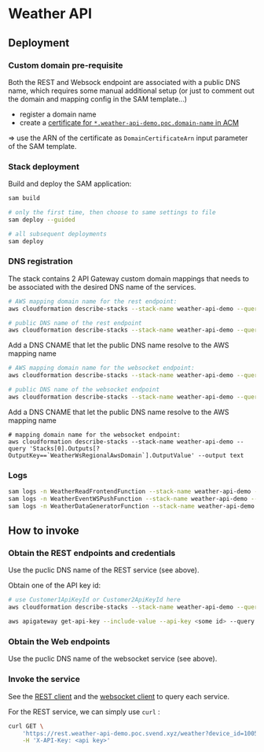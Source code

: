 # Weather API

## Deployment

### Custom domain pre-requisite 

Both the REST and Websock endpoint are associated with a public DNS name, which requires some manual additional setup
(or just to comment out the domain and mapping config in the SAM template...)

* register a domain name
* create a [certificate for `*.weather-api-demo.poc.domain-name` in ACM](https://docs.aws.amazon.com/acm/latest/userguide/gs-acm-request-public.html)

=> use the ARN of the certificate as `DomainCertificateArn` input parameter of the SAM template.

### Stack deployment

Build and deploy the SAM application:

```sh
sam build

# only the first time, then choose to same settings to file
sam deploy --guided

# all subsequent deployments
sam deploy
```

### DNS registration

The stack contains 2 API Gateway custom domain mappings that needs to be associated with the desired DNS name of the services.

```sh
# AWS mapping domain name for the rest endpoint:
aws cloudformation describe-stacks --stack-name weather-api-demo --query 'Stacks[0].Outputs[?OutputKey==`WeatherRestRegionalAwsDomain`].OutputValue' --output text

# public DNS name of the rest endpoint
aws cloudformation describe-stacks --stack-name weather-api-demo --query 'Stacks[0].Outputs[?OutputKey==`WeatherRestPublicDomain`].OutputValue' --output text
```

Add a DNS CNAME that let the public DNS name resolve to the AWS mapping name

```sh
# AWS mapping domain name for the websocket endpoint:
aws cloudformation describe-stacks --stack-name weather-api-demo --query 'Stacks[0].Outputs[?OutputKey==`WeatherWsRegionalAwsDomain`].OutputValue' --output text

# public DNS name of the websocket endpoint
aws cloudformation describe-stacks --stack-name weather-api-demo --query 'Stacks[0].Outputs[?OutputKey==`WeatherWsPublicDomain`].OutputValue' --output text
```

Add a DNS CNAME that let the public DNS name resolve to the AWS mapping name

```
# mapping domain name for the websocket endpoint:
aws cloudformation describe-stacks --stack-name weather-api-demo --query 'Stacks[0].Outputs[?OutputKey==`WeatherWsRegionalAwsDomain`].OutputValue' --output text
```

### Logs

```sh
sam logs -n WeatherReadFrontendFunction --stack-name weather-api-demo --tail
sam logs -n WeatherEventWSPushFunction --stack-name weather-api-demo --tail
sam logs -n WeatherDataGeneratorFunction --stack-name weather-api-demo --tail
```

## How to invoke

### Obtain the REST endpoints and credentials

Use the puclic DNS name of the REST service (see above).

Obtain one of the API key id:
```sh
# use Customer1ApiKeyId or Customer2ApiKeyId here
aws cloudformation describe-stacks --stack-name weather-api-demo --query 'Stacks[0].Outputs[?OutputKey==`Customer1ApiKeyId`].OutputValue' --output text

aws apigateway get-api-key --include-value --api-key <some id> --query "value"
```

### Obtain the Web endpoints

Use the puclic DNS name of the websocket service (see above).

### Invoke the service

See the [REST client](../weather_rest_client/readme.md) 
and the [websocket client](../weather_ws_client/readme.md) 
to query each service.

For the REST service, we can simply use `curl` :

```sh
curl GET \
    'https://rest.weather-api-demo.poc.svend.xyz/weather?device_id=1005&from=2023-02-17T20:13:25%2B0100&to=2025-02-17T20:13:55%2B0100' \
    -H 'X-API-Key: <api key>'
```
